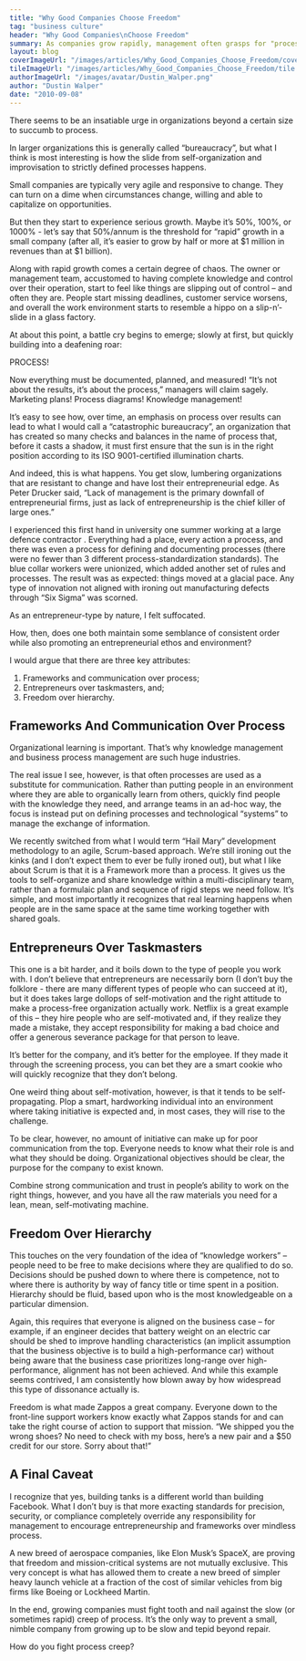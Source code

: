 ```yaml
---
title: "Why Good Companies Choose Freedom"
tag: "business culture"
header: "Why Good Companies\nChoose Freedom"
summary: As companies grow rapidly, management often grasps for "process" as a way to deal with increasing complexity. Success depends on their ability to fight this urge.
layout: blog
coverImageUrl: "/images/articles/Why_Good_Companies_Choose_Freedom/cover.jpg"
tileImageUrl: "/images/articles/Why_Good_Companies_Choose_Freedom/tile.jpg"
authorImageUrl: "/images/avatar/Dustin_Walper.png"
author: "Dustin Walper"
date: "2010-09-08"
---
```


There seems to be an insatiable urge in organizations beyond a certain size to succumb to process.

In larger organizations this is generally called “bureaucracy”, but what I think is most interesting is how the slide from self-organization and improvisation to strictly defined processes happens.

Small companies are typically very agile and responsive to change. They can turn on a dime when circumstances change, willing and able to capitalize on opportunities.

But then they start to experience serious growth. Maybe it’s 50%, 100%, or 1000% - let’s say that 50%/annum is the threshold for “rapid” growth in a small company (after all, it’s easier to grow by half or more at $1 million in revenues than at $1 billion).

Along with rapid growth comes a certain degree of chaos. The owner or management team, accustomed to having complete knowledge and control over their operation, start to feel like things are slipping out of control – and often they are. People start missing deadlines, customer service worsens, and overall the work environment starts to resemble a hippo on a slip-n’-slide in a glass factory.

At about this point, a battle cry begins to emerge; slowly at first, but quickly building into a deafening roar:

PROCESS!

Now everything must be documented, planned, and measured! “It’s not about the results, it’s about the process,” managers will claim sagely. Marketing plans! Process diagrams! Knowledge management!

It’s easy to see how, over time, an emphasis on process over results can lead to what I would call a “catastrophic bureaucracy”, an organization that has created so many checks and balances in the name of process that, before it casts a shadow, it must first ensure that the sun is in the right position according to its ISO 9001-certified illumination charts.

And indeed, this is what happens. You get slow, lumbering organizations that are resistant to change and have lost their entrepreneurial edge. As Peter Drucker said, “Lack of management is the primary downfall of entrepreneurial firms, just as lack of entrepreneurship is the chief killer of large ones.”

I experienced this first hand in university one summer working at a large defence contractor . Everything had a place, every action a process, and there was even a process for defining and documenting processes (there were no fewer than 3 different process-standardization standards). The blue collar workers were unionized, which added another set of rules and processes. The result was as expected: things moved at a glacial pace. Any type of innovation not aligned with ironing out manufacturing defects through “Six Sigma” was scorned.

As an entrepreneur-type by nature, I felt suffocated.

How, then, does one both maintain some semblance of consistent order while also promoting an entrepreneurial ethos and environment?

I would argue that there are three key attributes:

1. Frameworks and communication over process;
2. Entrepreneurs over taskmasters, and;
3. Freedom over hierarchy.

## Frameworks And Communication Over Process ##

Organizational learning is important. That’s why knowledge management and business process management are such huge industries.

The real issue I see, however, is that often processes are used as a substitute for communication. Rather than putting people in an environment where they are able to organically learn from others, quickly find people with the knowledge they need, and arrange teams in an ad-hoc way, the focus is instead put on defining processes and technological “systems” to manage the exchange of information.

We recently switched from what I would term “Hail Mary” development methodology to an agile, Scrum-based approach. We’re still ironing out the kinks (and I don’t expect them to ever be fully ironed out), but what I like about Scrum is that it is a Framework more than a process. It gives us the tools to self-organize and share knowledge within a multi-disciplinary team, rather than a formulaic plan and sequence of rigid steps we need follow. It’s simple, and most importantly it recognizes that real learning happens when people are in the same space at the same time working together with shared goals.

## Entrepreneurs Over Taskmasters ##

This one is a bit harder, and it boils down to the type of people you work with. I don’t believe that entrepreneurs are necessarily born (I don’t buy the folklore - there are many different types of people who can succeed at it), but it does takes large dollops of self-motivation and the right attitude to make a process-free organization actually work. Netflix is a great example of this – they hire people who are self-motivated and, if they realize they made a mistake, they accept responsibility for making a bad choice and offer a generous severance package for that person to leave.

It’s better for the company, and it’s better for the employee. If they made it through the screening process, you can bet they are a smart cookie who will quickly recognize that they don’t belong.

One weird thing about self-motivation, however, is that it tends to be self-propagating. Plop a smart, hardworking individual into an environment where taking initiative is expected and, in most cases, they will rise to the challenge.

To be clear, however, no amount of initiative can make up for poor communication from the top. Everyone needs to know what their role is and what they should be doing. Organizational objectives should be clear, the purpose for the company to exist known.

Combine strong communication and trust in people’s ability to work on the right things, however, and you have all the raw materials you need for a lean, mean, self-motivating machine.

## Freedom Over Hierarchy ##

This touches on the very foundation of the idea of “knowledge workers” – people need to be free to make decisions where they are qualified to do so. Decisions should be pushed down to where there is competence, not to where there is authority by way of fancy title or time spent in a position. Hierarchy should be fluid, based upon who is the most knowledgeable on a particular dimension.

Again, this requires that everyone is aligned on the business case – for example, if an engineer decides that battery weight on an electric car should be shed to improve handling characteristics (an implicit assumption that the business objective is to build a high-performance car) without being aware that the business case prioritizes long-range over high-performance, alignment has not been achieved. And while this example seems contrived, I am consistently how blown away by how widespread this type of dissonance actually is.

Freedom is what made Zappos a great company. Everyone down to the front-line support workers know exactly what Zappos stands for and can take the right course of action to support that mission. “We shipped you the wrong shoes? No need to check with my boss, here’s a new pair and a $50 credit for our store. Sorry about that!”

## A Final Caveat ##

I recognize that yes, building tanks is a different world than building Facebook. What I don’t buy is that more exacting standards for precision, security, or compliance completely override any responsibility for management to encourage entrepreneurship and frameworks over mindless process.

A new breed of aerospace companies, like Elon Musk’s SpaceX, are proving that freedom and mission-critical systems are not mutually exclusive. This very concept is what has allowed them to create a new breed of simpler heavy launch vehicle at a fraction of the cost of similar vehicles from big firms like Boeing or Lockheed Martin.

In the end, growing companies must fight tooth and nail against the slow (or sometimes rapid) creep of process. It’s the only way to prevent a small, nimble company from growing up to be slow and tepid beyond repair.

How do you fight process creep?
